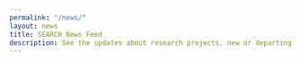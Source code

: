 ```yaml
---
permalink: "/news/"
layout: news
title: SEARCH News Feed
description: See the updates about research projects, new or departing team members, industry collaboration, released datasets, student projects and other general updates about the Software Engineering and Architecture group (SEARCH) group of the University of Groningen.
---
```


